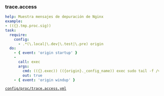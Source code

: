 ### trace.access

```yml
help: Muestra mensajes de depuración de Nginx
example:
- (({}.tmp.proc.sig))
task:
  require:
    config:
      - .*(\.local|\.dev|\.test|\.pre) origin
  do:
    - { event: 'origin startup' }
    -
      call: exec
      args:
        cmd: (({}.exec)) (({origin}._config_name)) exec sudo tail -f /var/log/(({origin}.appsetting.service.www.webserver))/access.log
        out: true
    - { event: 'origin windup' }
```
[```config/proc/trace.access.yml```](../config/proc/trace.access.yml)
